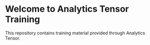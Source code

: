 # Welcome to Analytics Tensor Training
This repository contains training material provided through Analytics Tensor.
